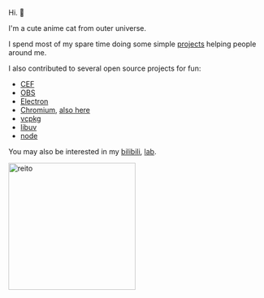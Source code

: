 Hi. 👋

I'm a cute anime cat from outer universe. 

I spend most of my spare time doing some simple [projects](https://reito.fun) helping people around me. 

I also contributed to several open source projects for fun:
- [CEF](https://bitbucket.org/chromiumembedded/cef/pull-requests/?state=ALL&author=%7Bbaf9af8b-174e-463f-86d7-f6b07ac330a6%7D)
- [OBS](https://github.com/obsproject/obs-studio/discussions/3853#discussioncomment-9718414)
- [Electron](https://github.com/electron/electron/pulls?q=author%3Areitowo)
- [Chromium](https://chromiumdash.appspot.com/commits?user=carolwolfking&platform=Windows), [also here](https://chromiumdash.appspot.com/commits?user=reitowo&platform=Windows)
- [vcpkg](https://github.com/microsoft/vcpkg/pulls?q=author%3Areitowo)
- [libuv](https://github.com/libuv/libuv/pulls?q=author%3Areitowo)
- [node](https://github.com/nodejs/node/pulls?q=author%3Areitowo)

You may also be interested in my [bilibili](https://space.bilibili.com/2305653), [lab](https://github.com/reitovo).

<img width="250" alt="reito" src="https://github.com/user-attachments/assets/80c63cac-f918-4d42-8f2b-ff2398a4dab5">
